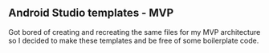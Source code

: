## Android Studio templates - MVP
Got bored of creating and recreating the same files for my MVP architecture so I decided to make these templates and be free of some boilerplate code.